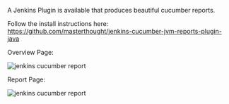 A Jenkins Plugin is available that produces beautiful cucumber reports.

Follow the install instructions here: 
https://github.com/masterthought/jenkins-cucumber-jvm-reports-plugin-java

Overview Page:

![jenkins cucumber report](https://github.com/masterthought/jenkins-cucumber-jvm-reports-plugin-java/raw/master/.README/feature-overview.png)

Report Page:

![jenkins cucumber report](https://github.com/masterthought/jenkins-cucumber-jvm-reports-plugin-java/raw/master/.README/feature-passed.png)